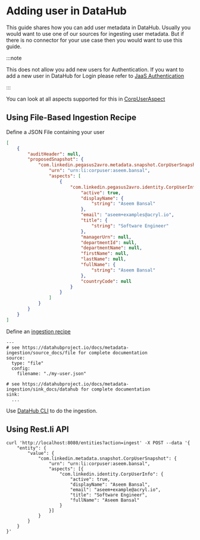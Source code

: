 # Adding user in DataHub

This guide shares how you can add user metadata in DataHub. Usually you would want to use one of our sources for ingesting user metadata. But if there is no connector for your use case then you would want to use this guide.

:::note

This does not allow you add new users for Authentication. If you want to add a new user in DataHub for Login please refer to [JaaS Authentication](./auth/jaas.md)

:::

You can look at all aspects supported for this in [CorpUserAspect](../../metadata-models/src/main/pegasus/com/linkedin/metadata/aspect/CorpUserAspect.pdl)

## Using File-Based Ingestion Recipe

Define a JSON File containing your user
```my-user.json
[
    {
        "auditHeader": null,
        "proposedSnapshot": {
            "com.linkedin.pegasus2avro.metadata.snapshot.CorpUserSnapshot": {
                "urn": "urn:li:corpuser:aseem.bansal",
                "aspects": [
                    {
                        "com.linkedin.pegasus2avro.identity.CorpUserInfo": {
                            "active": true,
                            "displayName": {
                                "string": "Aseem Bansal"
                            },
                            "email": "aseem+examples@acryl.io",
                            "title": {
                                "string": "Software Engineer"
                            },
                            "managerUrn": null,
                            "departmentId": null,
                            "departmentName": null,
                            "firstName": null,
                            "lastName": null,
                            "fullName": {
                                "string": "Aseem Bansal"
                            },
                            "countryCode": null
                        }
                    }
                ]
            }
        }
    }
]
```

Define an [ingestion recipe](https://datahubproject.io/docs/metadata-ingestion/#recipes) 

```
---
# see https://datahubproject.io/docs/metadata-ingestion/source_docs/file for complete documentation
source:
  type: "file"
  config:
    filename: "./my-user.json"

# see https://datahubproject.io/docs/metadata-ingestion/sink_docs/datahub for complete documentation
sink:
  ... 

```

Use [DataHub CLI](../cli.md) to do the ingestion.

## Using Rest.li API

```
curl 'http://localhost:8080/entities?action=ingest' -X POST --data '{
	"entity": {
		"value": {
			"com.linkedin.metadata.snapshot.CorpUserSnapshot": {
				"urn": "urn:li:corpuser:aseem.bansal",
				"aspects": [{
					"com.linkedin.identity.CorpUserInfo": {
                        "active": true, 
						"displayName": "Aseem Bansal",
						"email": "aseem+example@acryl.io",
						"title": "Software Engineer",
						"fullName": "Aseem Bansal"
					}
				}]
			}
		}
	}
}'
```

